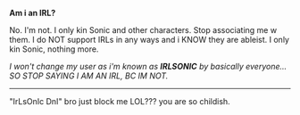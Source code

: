 **Am i an IRL?**

No. I'm not. I only kin Sonic and other characters. Stop associating me w them. I do NOT support IRLs in any ways and i KNOW they are ableist. I only kin Sonic, nothing more.

*I won't change my user as i'm known as **IRLSONIC** by basically everyone... SO STOP SAYING I AM AN IRL, BC IM NOT.*


***


"IrLsOnIc DnI" bro just block me LOL??? you are so childish.
